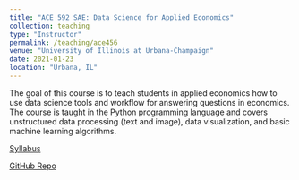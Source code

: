 ```yaml
---
title: "ACE 592 SAE: Data Science for Applied Economics"
collection: teaching
type: "Instructor"
permalink: /teaching/ace456
venue: "University of Illinois at Urbana-Champaign"
date: 2021-01-23
location: "Urbana, IL"
---
```

The goal of this course is to teach students in applied economics how to use data science tools and workflow for answering questions in economics. The course is taught in the Python programming language and covers unstructured data processing (text and image), data visualization, and basic machine learning algorithms. 

[Syllabus](http://jphutch.github.io/files/ACE592-syllabus.pdf)

[GitHub Repo](https://github.com/jphutch/ACE_592)

